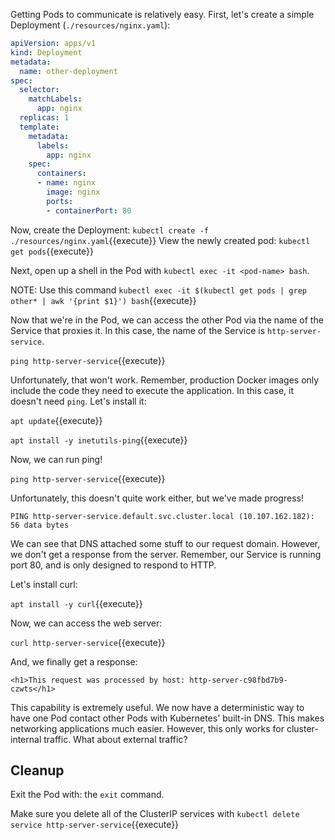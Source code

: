 Getting Pods to communicate is relatively easy. First, let's create a simple Deployment (`./resources/nginx.yaml`):

```yaml
apiVersion: apps/v1
kind: Deployment
metadata:
  name: other-deployment
spec:
  selector:
    matchLabels:
      app: nginx
  replicas: 1
  template:
    metadata:
      labels:
        app: nginx
    spec:
      containers:
      - name: nginx
        image: nginx
        ports:
        - containerPort: 80
```

Now, create the Deployment: `kubectl create -f ./resources/nginx.yaml`{{execute}}
View the newly created pod: `kubectl get pods`{{execute}}

Next, open up a shell in the Pod with `kubectl exec -it <pod-name> bash`.

NOTE: Use this command `kubectl exec -it $(kubectl get pods | grep other* | awk '{print $1}') bash`{{execute}}

Now that we're in the Pod, we can access the other Pod via the name of the Service that proxies it. In this case, the name of the Service is `http-server-service`.

`ping http-server-service`{{execute}}

Unfortunately, that won't work. Remember, production Docker images only include the code they need to execute the application. In this case, it doesn't need `ping`. Let's install it:

`apt update`{{execute}}

`apt install -y inetutils-ping`{{execute}}

Now, we can run ping!

`ping http-server-service`{{execute}}

Unfortunately, this doesn't quite work either, but we've made progress!

`PING http-server-service.default.svc.cluster.local (10.107.162.182): 56 data bytes`

We can see that DNS attached some stuff to our request domain. However, we don't get a response from the server. Remember, our Service is running port 80, and is only designed to respond to HTTP.

Let's install curl:

`apt install -y curl`{{execute}}

Now, we can access the web server:

`curl http-server-service`{{execute}}

And, we finally get a response:

`<h1>This request was processed by host: http-server-c98fbd7b9-czwts</h1>`

This capability is extremely useful. We now have a deterministic way to have one Pod contact other Pods with Kubernetes' built-in DNS. This makes networking applications much easier. However, this only works for cluster-internal traffic. What about external traffic?

## Cleanup

Exit the Pod with: the `exit` command.
<!-- `exit`{{execute}} -->

Make sure you delete all of the ClusterIP services with
`kubectl delete service http-server-service`{{execute}}
